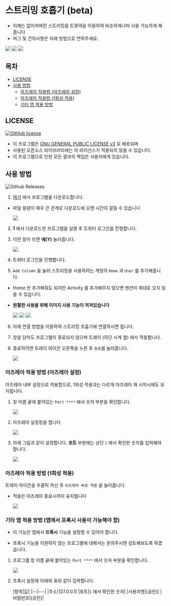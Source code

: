 # 스트리밍 호흡기 (beta)

- 이제는 없어져버린 스트리밍을 트윗덱을 이용하여 비슷하게나마 사용 가능하게 해줍니다
- 버그 및 건의사항은 아래 방법으로 연락주세요.

[![](https://img.shields.io/badge/Github-RyuaNerin-lightgray.svg?longCache=true&style=flat-square)](https://github.com/RyuaNerin/StreamingRespirator/issues)
[![](https://img.shields.io/badge/Twitter-RyuaNerin-blue.svg?longCache=true&style=flat-square)](https://twitter.com/RyuaNerin)
[![](https://img.shields.io/badge/Telegram-unknown5766-blue.svg?longCache=true&style=flat-square)](https://t.me/unknown5766)


## 목차

- [LICENSE](#)
- [사용 방법](#)
  - [아즈레아 적용법 (아즈레아 설정)](#)
  - [아즈레아 적용법 (1회성 적용)](#)
  - [기타 앱 적용 방법](#)


## LICENSE

[![GitHub license](https://img.shields.io/github/license/RyuaNerin/StreamingRespirator.svg?style=flat-square)](https://github.com/RyuaNerin/StreamingRespirator/blob/master/LICENSE)

- 이 프로그램은 [GNU GENERAL PUBLIC LICENSE v3](LICENSE) 로 배포되며
- 사용된 오픈소스 라이브러리에는 이 라이선스가 적용되지 않을 수 있습니다.
- 이 프로그램으로 인한 모든 결과의 책임은 사용자에게 있습니다.

## 사용 방법

![Github Releases](https://img.shields.io/github/downloads/RyuaNerin/StreamingRespirator/latest/total.svg?style=flat-square)

1. [여기](https://github.com/RyuaNerin/StreamingRespirator/releases/latest) 에서 프로그램을 다운로드합니다.

  - 파일 용량이 매우 큰 관계로 다운로드에 오랜 시간이 걸릴 수 있습니다
 
	![](docs/1.png)

2. **1** 에서 다운로드한 프로그램을 실행 후 트위터 로그인을 진행합니다.

3. 이런 창이 뜨면 **예(Y)** 눌러줍니다.

	![](docs/3.png)

4. 트위터 로그인을 진행합니다.

5. `Add Column` 을 눌러 스트리밍을 사용하려는 계정의 `Home` 과 `User` 를 추가해줍니다.

  - Home 만 추가해줘도 되지만 Activity 를 추가해주지 않으면 멘션이 제대로 오지 않을 수 있습니다.
  - **원활한 사용을 위해 이미지 사용 기능이 꺼져있습니다**

    ![](docs/5-1.png)
    ![](docs/5-2.png)
    ![](docs/5-3.png)

6. 아래 연결 방법을 이용하여 스트리밍 호흡기에 연결하시면 됩니다.

7. 창을 닫아도 프로그램이 종료되지 않으며 트레이 (하단 시계 옆) 에서 작동합니다.

8. 종료하려면 트레이 아이콘 오른쪽을 누른 후 `종료`를 눌러줍니다.

	![](docs/8.png)

### 아즈레아 적용 방법 (아즈레아 설정)

아즈레아 내부 설정으로 적용함으로, 1회성 적용과는 다르게 아즈레아 재 시작시에도 유지됩니다.

1. 창 이름 끝에 붙어있는 `Port ****` 에서 숫자 부분을 확인합니다.

	![](docs/azurea-way1-1.png)

2. 아즈레아 설정창을 엽니다

	![](docs/azurea-way1-2.png)

3. 아래 그림과 같이 설정합니다. **포트** 부분에는 상단 ` 1 ` 에서 확인한 숫자를 입력해야 합니다.

	![](docs/azurea-way1-3.png)

### 아즈레아 적용 방법 (1회성 적용)

트레이 아이콘을 우클릭 하신 후 `아즈레아 바로 적용` 을 눌러줍니다.

- 적용은 아즈레아 종료시까지 유지됩니다

	![](docs/azurea-way2-1.png)

### 기타 앱 적용 방법 (앱에서 프록시 사용이 가능해야 함)

- 이 기능은 앱에서 **프록시** 기능을 설정할 수 있어야 합니다.

- 프록시 기능을 지원하지 않는 프로그램에 대해서는 문의주시면 검토해보도록 하겠습니다.

1. 프로그램 창 이름 끝에 붙어있는 `Port ****` 에서 숫자 부분을 확인합니다.

	![](docs/etc-1.png)

2. 프록시 설정에 아래와 표와 같이 입력합니다.

	|항목|값|
|:-:|---|
|주소|127.0.0.1|
|포트|`1` 에서 확인한 숫자|
|사용자명|(공란)|
|비밀번호|(공란)|

